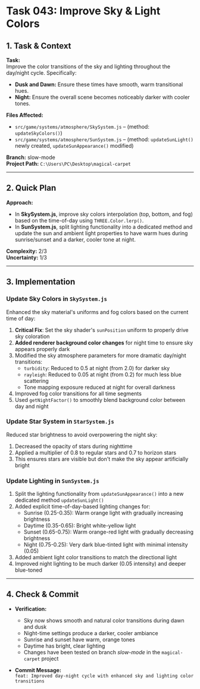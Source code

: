 # Task 043: Improve Sky & Light Colors

## 1. Task & Context
**Task:**  
Improve the color transitions of the sky and lighting throughout the day/night cycle. Specifically:
- **Dusk and Dawn:** Ensure these times have smooth, warm transitional hues.
- **Night:** Ensure the overall scene becomes noticeably darker with cooler tones.

**Files Affected:**
- `src/game/systems/atmosphere/SkySystem.js` – (method: `updateSkyColors()`)
- `src/game/systems/atmosphere/SunSystem.js` – (method: `updateSunLight()` newly created, `updateSunAppearance()` modified)

**Branch:** slow-mode  
**Project Path:** `C:\Users\PC\Desktop\magical-carpet`

---

## 2. Quick Plan
**Approach:**  
- In **SkySystem.js**, improve sky colors interpolation (top, bottom, and fog) based on the time-of-day using `THREE.Color.lerp()`.
- In **SunSystem.js**, split lighting functionality into a dedicated method and update the sun and ambient light properties to have warm hues during sunrise/sunset and a darker, cooler tone at night.

**Complexity:** 2/3  
**Uncertainty:** 1/3  

---

## 3. Implementation

### Update Sky Colors in `SkySystem.js`
Enhanced the sky material's uniforms and fog colors based on the current time of day:

1. **Critical Fix**: Set the sky shader's `sunPosition` uniform to properly drive sky coloration
2. **Added renderer background color changes** for night time to ensure sky appears properly dark
3. Modified the sky atmosphere parameters for more dramatic day/night transitions:
   - `turbidity`: Reduced to 0.5 at night (from 2.0) for darker sky
   - `rayleigh`: Reduced to 0.05 at night (from 0.2) for much less blue scattering
   - Tone mapping exposure reduced at night for overall darkness
4. Improved fog color transitions for all time segments
5. Used `getNightFactor()` to smoothly blend background color between day and night

### Update Star System in `StarSystem.js`
Reduced star brightness to avoid overpowering the night sky:

1. Decreased the opacity of stars during nighttime
2. Applied a multiplier of 0.8 to regular stars and 0.7 to horizon stars
3. This ensures stars are visible but don't make the sky appear artificially bright

### Update Lighting in `SunSystem.js`
1. Split the lighting functionality from `updateSunAppearance()` into a new dedicated method `updateSunLight()`
2. Added explicit time-of-day-based lighting changes for:
   - Sunrise (0.25-0.35): Warm orange light with gradually increasing brightness
   - Daytime (0.35-0.65): Bright white-yellow light
   - Sunset (0.65-0.75): Warm orange-red light with gradually decreasing brightness
   - Night (0.75-0.25): Very dark blue-tinted light with minimal intensity (0.05)
3. Added ambient light color transitions to match the directional light
4. Improved night lighting to be much darker (0.05 intensity) and deeper blue-toned

---

## 4. Check & Commit
- **Verification:**  
  - Sky now shows smooth and natural color transitions during dawn and dusk
  - Night-time settings produce a darker, cooler ambiance
  - Sunrise and sunset have warm, orange tones
  - Daytime has bright, clear lighting
  - Changes have been tested on branch _slow-mode_ in the `magical-carpet` project

- **Commit Message:**  
  `feat: Improved day-night cycle with enhanced sky and lighting color transitions`
